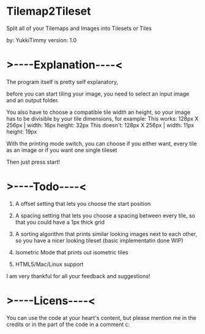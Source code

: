 # Tilemap2Tileset
Split all of your Tilemaps and Images into Tilesets or Tiles

by: YukkiTimmy
version: 1.0


# >----Explanation----<
The program itself is pretty self explanatory,

before you can start tiling your image, you need
to select an input image and an output folder.

You also have to choose a compatible tile width an height,
so your image has to be divisible by your tile dimensions, for example: 
This works: 128px X 256px | width: 16px height: 32px
This doesn't: 128px X 256px | width: 11px height: 19px

With the printing mode switch, you can choose if you either want,
every tile as an image or if you want one single tileset

Then just press start!

# >----Todo----<

1. A offset setting that lets you choose the start position

2. A spacing setting that lets you choose a spacing between every tile,
   so that you could have a 1px thick grid

3. A sorting algorithm that prints similar looking images 
   next to each other, so you have a nicer looking tileset (basic implementatin done WIP)

4. Isometric Mode that prints out isometric tiles

5. HTML5/Mac/Linux support


I am very thankful for all your feedback and suggestions!

# >----Licens----<
You can use the code at your heart's content, but please mention me
in the credits or in the part of the code in a comment c:
